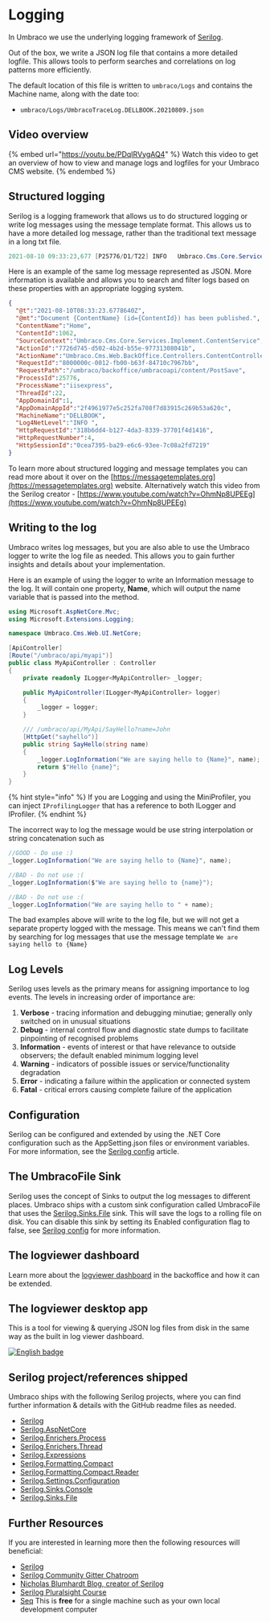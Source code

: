 # Logging

In Umbraco we use the underlying logging framework of [Serilog](https://serilog.net/).

Out of the box, we write a JSON log file that contains a more detailed logfile. This allows tools to perform searches and correlations on log patterns more efficiently.

The default location of this file is written to `umbraco/Logs` and contains the Machine name, along with the date too:

* `umbraco/Logs/UmbracoTraceLog.DELLBOOK.20210809.json`

## Video overview

{% embed url="<https://youtu.be/PDqIRVygAQ4>" %}
Watch this video to get an overview of how to view and manage logs and logfiles for your Umbraco CMS website.
{% endembed %}

## Structured logging

Serilog is a logging framework that allows us to do structured logging or write log messages using the message template format. This allows us to have a more detailed log message, rather than the traditional text message in a long txt file.

```cs
2021-08-10 09:33:23,677 [P25776/D1/T22] INFO   Umbraco.Cms.Core.Services.Implement.ContentService - Document Home (id=1062) has been published.
```

Here is an example of the same log message represented as JSON. More information is available and allows you to search and filter logs based on these properties with an appropriate logging system.

```json
{
  "@t":"2021-08-10T08:33:23.6778640Z",
  "@mt":"Document {ContentName} (id={ContentId}) has been published.",
  "ContentName":"Home",
  "ContentId":1062,
  "SourceContext":"Umbraco.Cms.Core.Services.Implement.ContentService",
  "ActionId":"7726d745-d502-4b2d-b55e-97731308041b",
  "ActionName":"Umbraco.Cms.Web.BackOffice.Controllers.ContentController.PostSave (Umbraco.Web.BackOffice)",
  "RequestId":"8000000c-0012-fb00-b63f-84710c7967bb",
  "RequestPath":"/umbraco/backoffice/umbracoapi/content/PostSave",
  "ProcessId":25776,
  "ProcessName":"iisexpress",
  "ThreadId":22,
  "AppDomainId":1,
  "AppDomainAppId":"2f4961977e5c252fa708f7d83915c269b53a620c",
  "MachineName":"DELLBOOK",
  "Log4NetLevel":"INFO ",
  "HttpRequestId":"318b6dd4-b127-4da3-8339-37701f4d1416",
  "HttpRequestNumber":4,
  "HttpSessionId":"0cea7395-ba29-e6c6-93ee-7c08a2fd7219"
}
```

To learn more about structured logging and message templates you can read more about it over on the [https://messagetemplates.org](https://messagetemplates.org) website. Alternatively watch this video from the Serilog creator - [https://www.youtube.com/watch?v=OhmNp8UPEEg](https://www.youtube.com/watch?v=OhmNp8UPEEg)

## Writing to the log

Umbraco writes log messages, but you are also able to use the Umbraco logger to write the log file as needed. This allows you to gain further insights and details about your implementation.

Here is an example of using the logger to write an Information message to the log. It will contain one property, **Name**, which will output the name variable that is passed into the method.

```csharp
using Microsoft.AspNetCore.Mvc;
using Microsoft.Extensions.Logging;

namespace Umbraco.Cms.Web.UI.NetCore;

[ApiController]
[Route("/umbraco/api/myapi")]
public class MyApiController : Controller
{
    private readonly ILogger<MyApiController> _logger;

    public MyApiController(ILogger<MyApiController> logger)
    {
        _logger = logger;
    }

    /// /umbraco/api/MyApi/SayHello?name=John
    [HttpGet("sayhello")]
    public string SayHello(string name)
    {
        _logger.LogInformation("We are saying hello to {Name}", name);
        return $"Hello {name}";
    }
}
```

{% hint style="info" %}
If you are Logging and using the MiniProfiler, you can inject `IProfilingLogger` that has a reference to both ILogger and IProfiler.
{% endhint %}

The incorrect way to log the message would be use string interpolation or string concatenation such as

```csharp
//GOOD - Do use :)
_logger.LogInformation("We are saying hello to {Name}", name);

//BAD - Do not use :(
_logger.LogInformation($"We are saying hello to {name}");

//BAD - Do not use :(
_logger.LogInformation("We are saying hello to " + name);
```

The bad examples above will write to the log file, but we will not get a separate property logged with the message. This means we can't find them by searching for log messages that use the message template `We are saying hello to {Name}`

## Log Levels

Serilog uses levels as the primary means for assigning importance to log events. The levels in increasing order of importance are:

1. **Verbose** - tracing information and debugging minutiae; generally only switched on in unusual situations
2. **Debug** - internal control flow and diagnostic state dumps to facilitate pinpointing of recognised problems
3. **Information** - events of interest or that have relevance to outside observers; the default enabled minimum logging level
4. **Warning** - indicators of possible issues or service/functionality degradation
5. **Error** - indicating a failure within the application or connected system
6. **Fatal** - critical errors causing complete failure of the application

## Configuration

Serilog can be configured and extended by using the .NET Core configuration such as the AppSetting.json files or environment variables. For more information, see the [Serilog config](../../../reference/configuration/serilog.md) article.

## The UmbracoFile Sink

Serilog uses the concept of Sinks to output the log messages to different places. Umbraco ships with a custom sink configuration called UmbracoFile that uses the [Serilog.Sinks.File](https://github.com/serilog/serilog-sinks-file) sink. This will save the logs to a rolling file on disk. You can disable this sink by setting its Enabled configuration flag to false, see [Serilog config](../../../reference/configuration/serilog.md) for more information.

## The logviewer dashboard

Learn more about the [logviewer dashboard](../../backoffice/logviewer.md) in the backoffice and how it can be extended.

## The logviewer desktop app

This is a tool for viewing & querying JSON log files from disk in the same way as the built in log viewer dashboard.

[![English badge](https://developer.microsoft.com/store/badges/images/English\_get-it-from-MS.png)](https://www.microsoft.com/store/apps/9N8RV8LKTXRJ?cid=storebadge\&ocid=badge)

## Serilog project/references shipped

Umbraco ships with the following Serilog projects, where you can find further information & details with the GitHub readme files as needed.

* [Serilog](https://github.com/serilog/serilog)
* [Serilog.AspNetCore](https://github.com/serilog/serilog-aspnetcore)
* [Serilog.Enrichers.Process](https://github.com/serilog/serilog-enrichers-process)
* [Serilog.Enrichers.Thread](https://github.com/serilog/serilog-enrichers-thread)
* [Serilog.Expressions](https://github.com/serilog/serilog-expressions)
* [Serilog.Formatting.Compact](https://github.com/serilog/serilog-formatting-compact)
* [Serilog.Formatting.Compact.Reader](https://github.com/serilog/serilog-formatting-compact-reader)
* [Serilog.Settings.Configuration](https://github.com/serilog/serilog-settings-configuration)
* [Serilog.Sinks.Console](https://github.com/serilog/serilog-sinks-console)
* [Serilog.Sinks.File](https://github.com/serilog/serilog-sinks-file)

## Further Resources

If you are interested in learning more then the following resources will beneficial:

* [Serilog](https://serilog.net/)
* [Serilog Community Gitter Chatroom](https://gitter.im/serilog/serilog)
* [Nicholas Blumhardt Blog, creator of Serilog](https://nblumhardt.com/)
* [Serilog Pluralsight Course](https://www.pluralsight.com/courses/modern-structured-logging-serilog-seq)
* [Seq](https://getseq.net/) This is **free** for a single machine such as your own local development computer

